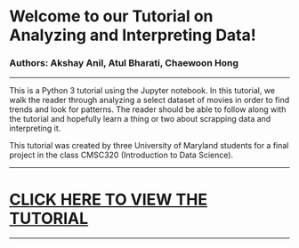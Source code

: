 # Welcome to our Tutorial on Analyzing and Interpreting Data!

### Authors: Akshay Anil, Atul Bharati, Chaewoon Hong
---

This is a Python 3 tutorial using the Jupyter notebook. In this tutorial, we walk the reader through analyzing a select dataset of movies in order to find trends and look for patterns. The reader should be able to follow along with the tutorial and hopefully learn a thing or two about scrapping data and interpreting it. 

This tutorial was created by three University of Maryland students for a final project in the class CMSC320 (Introduction to Data Science). 


---

# [CLICK HERE TO VIEW THE TUTORIAL](https://kevinh415.github.io/) 

---